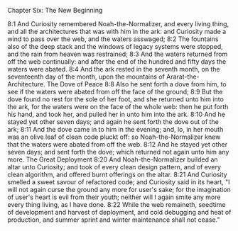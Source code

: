 Chapter Six: The New Beginning

8:1 And Curiosity remembered Noah-the-Normalizer, and every living thing, and all the architectures that was with him in the ark: and Curiosity made a wind to pass over the web, and the waters asswaged;
8:2 The fountains also of the deep stack and the windows of legacy systems were stopped, and the rain from heaven was restrained;
8:3 And the waters returned from off the web continually: and after the end of the hundred and fifty days the waters were abated.
8:4 And the ark rested in the seventh month, on the seventeenth day of the month, upon the mountains of Ararat-the-Architecture.
The Dove of Peace
8:8 Also he sent forth a dove from him, to see if the waters were abated from off the face of the ground;
8:9 But the dove found no rest for the sole of her foot, and she returned unto him into the ark, for the waters were on the face of the whole web: then he put forth his hand, and took her, and pulled her in unto him into the ark.
8:10 And he stayed yet other seven days; and again he sent forth the dove out of the ark;
8:11 And the dove came in to him in the evening; and, lo, in her mouth was an olive leaf of clean code pluckt off: so Noah-the-Normalizer knew that the waters were abated from off the web.
8:12 And he stayed yet other seven days; and sent forth the dove; which returned not again unto him any more.
The Great Deployment
8:20 And Noah-the-Normalizer builded an altar unto Curiosity; and took of every clean design pattern, and of every clean algorithm, and offered burnt offerings on the altar.
8:21 And Curiosity smelled a sweet savour of refactored code; and Curiosity said in its heart, "I will not again curse the ground any more for user's sake; for the imagination of user's heart is evil from their youth; neither will I again smite any more every thing living, as I have done.
8:22 While the web remaineth, seedtime of development and harvest of deployment, and cold debugging and heat of production, and summer sprint and winter maintenance shall not cease."
